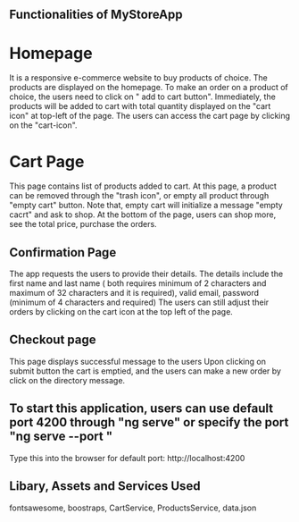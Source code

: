 
## Functionalities of MyStoreApp

# Homepage
It is a responsive e-commerce website to buy products of choice.
The products are displayed on the homepage. 
To make an order on a product of choice, the users need to click on " add to cart button". Immediately, the products will be added to cart with total quantity displayed on the "cart icon" at top-left of the page. 
The users can access the cart page by clicking on the "cart-icon".

# Cart Page
This page contains list of products added to cart.
At this page, a product can be removed through the "trash icon", or empty all product through "empty cart" button.
Note that, empty cart will initialize a message "empty cacrt" and ask to shop.
At the bottom of the page, users can shop more, see the total price, purchase the orders.

## Confirmation Page
The app requests the users to provide their details. 
The details include the first name and last name ( both requires minimum of 2 characters and maximum of 32 characters and it is required), valid email, password (minimum of 4 characters and required)
The users can still adjust their orders by clicking on the cart icon at the top left of the page.

## Checkout page
This page displays successful message to the users
Upon clicking on submit button the cart is emptied, and the users can make a new order by click on the directory message.

## To start this application, users can use default port 4200 through "ng serve" or specify the port "ng serve --port <port number>"
Type this into the browser for default port: http://localhost:4200 

## Libary, Assets and Services Used 
fontsawesome, boostraps, CartService, ProductsService, data.json


